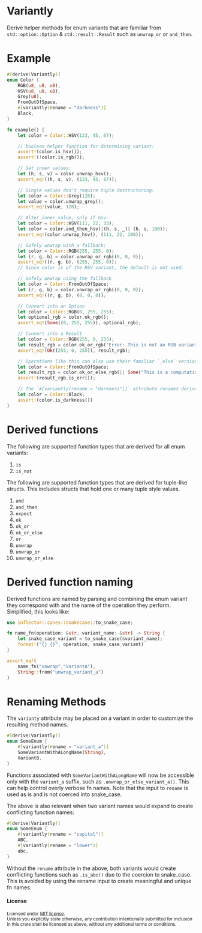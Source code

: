 # Variantly
Derive helper methods for enum variants that are familiar from `std::option::Option` & `std::result::Result` such as `unwrap_or` or `and_then`.
# Example
```rust
#[derive(Variantly)]
enum Color {
    RGB(u8, u8, u8),
    HSV(u8, u8, u8),
    Grey(u8),
    FromOutOfSpace,
    #[variantly(rename = "darkness")]
    Black,
}

fn example() {
    let color = Color::HSV(123, 45, 67);

    // boolean helper function for determining variant:
    assert!(color.is_hsv());
    assert!(!color.is_rgb());

    // Get inner values:
    let (h, s, v) = color.unwrap_hsv();
    assert_eq!((h, s, v), (123, 45, 67));

    // Single values don't require tuple destructuring:
    let color = Color::Grey(128);
    let value = color.unwrap_grey();
    assert_eq!(value, 128);

    // Alter inner value, only if hsv:
    let color = Color::HSV(111, 22, 33);
    let color = color.and_then_hsv(|(h, s, _)| (h, s, 100));
    assert_eq!(color.unwrap_hsv(), (111, 22, 100));

    // Safely unwrap with a fallback:
    let color = Color::RGB(255, 255, 0);
    let (r, g, b) = color.unwrap_or_rgb((0, 0, 0));
    assert_eq!((r, g, b), (255, 255, 0));
    // Since color is of the HSV variant, the default is not used.

    // Safely unwrap using the fallback
    let color = Color::FromOutOfSpace;
    let (r, g, b) = color.unwrap_or_rgb((0, 0, 0));
    assert_eq!((r, g, b), (0, 0, 0));

    // Convert into an Option
    let color = Color::RGB(0, 255, 255);
    let optional_rgb = color.ok_rgb();
    assert_eq!(Some((0, 255, 255)), optional_rgb);

    // Convert into a Result
    let color = Color::RGB(255, 0, 255);
    let result_rgb = color.ok_or_rgb("Error: This is not an RGB variant!");
    assert_eq!(Ok((255, 0, 255)), result_rgb);

    // Operations like this can also use their familiar `_else` versions:
    let color = Color::FromOutOfSpace;
    let result_rgb = color.ok_or_else_rgb(|| Some("This is a computationally expensive error!"));
    assert!(result_rgb.is_err());

    // The `#[variantly(rename = "darkness")]` attribute renames derived methods:
    let color = Color::Black;
    assert!(color.is_darkness())
}
```
# Derived functions
The following are supported function types that are derived for all enum variants:
1. `is`
1. `is_not`

The following are supported function types that are derived for tuple-like structs. This includes structs that hold one or many tuple style values.
1. `and`
1. `and_then`
1. `expect`
1. `ok`
1. `ok_or`
1. `ok_or_else`
1. `or`
1. `unwrap`
1. `unwrap_or`
1. `unwrap_or_else`

# Derived function naming
Derived functions are named by parsing and combining the enum variant they correspond with and the name of the operation they perform.
Simplified, this looks like:
```rust
use inflector::cases::snakecase::to_snake_case;

fn name_fn(operation: &str, variant_name: &str) -> String {
    let snake_case_variant = to_snake_case(&variant_name);
    format!("{}_{}", operation, snake_case_variant)
}

assert_eq!(
    name_fn("unwrap","VariantA"),
    String::from("unwrap_variant_a")
)
```

# Renaming Methods
The `varianty` attribute may be placed on a variant in order to customize the resulting method names.
```rust
#[derive(Variantly)]
enum SomeEnum {
    #[variantly(rename = "variant_a")]
    SomeVariantWithALongName(String),
    VariantB,
}
```
Functions associated with `SomeVariantWithALongName` will now be accessible only with the `variant_a`
suffix, such as `.unwrap_or_else_variant_a()`. This can help control overly verbose fn names.
Note that the input to `rename` is used as is and is not coerced into snake_case.


The above is also relevant when two variant names would expand to create conflicting function names:
```rust
#[derive(Variantly)]
enum SomeEnum {
    #[variantly(rename = "capital")]
    ABC,
    #[variantly(rename = "lower")]
    abc,
}
```
Without the `rename` attribute in the above, both variants would create conflicting functions such as `.is_abc()` due to the coercion to snake_case.
This is avoided by using the rename input to create meaningful and unique fn names.


#### License

<sup>
Licensed under <a href="LICENSE">MIT license</a>.
</sup>

<br>

<sub>
Unless you explicitly state otherwise, any contribution intentionally submitted
for inclusion in this crate shall be licensed as above, without any additional terms or conditions.
</sub>